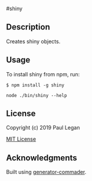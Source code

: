 #shiny

## Description

Creates shiny objects.

## Usage

To install shiny from npm, run:

```
$ npm install -g shiny
```

```node ./bin/shiny --help```

## License

Copyright (c) 2019 Paul Legan

[MIT License](http://en.wikipedia.org/wiki/MIT_License)

## Acknowledgments

Built using [generator-commader](https://github.com/Hypercubed/generator-commander).
